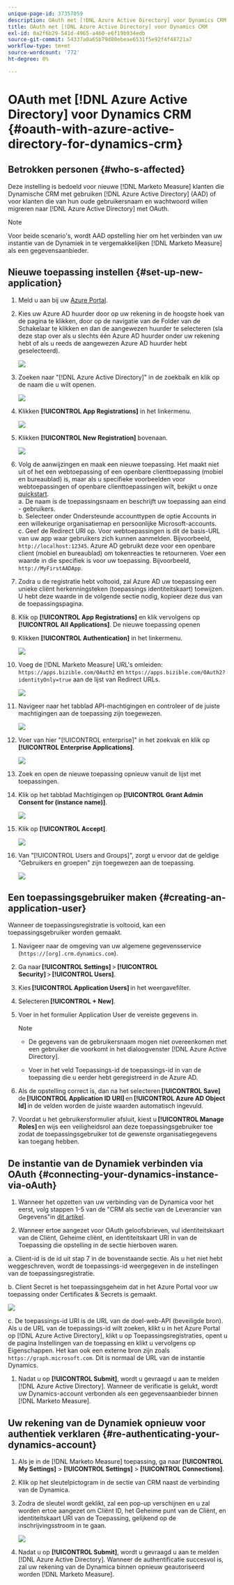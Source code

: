 ```yaml
---
unique-page-id: 37357059
description: OAuth met [!DNL Azure Active Directory] voor Dynamics CRM - [!DNL Marketo Measure] - Productdocumentatie
title: OAuth met [!DNL Azure Active Directory] voor Dynamics CRM
exl-id: 0a2f6b29-541d-4965-a460-e6f19b934edb
source-git-commit: 54337a0a65b79d80ebeae6531f5e92f4f48721a7
workflow-type: tm+mt
source-wordcount: '772'
ht-degree: 0%

---
```


# OAuth met [!DNL Azure Active Directory] voor Dynamics CRM {#oauth-with-azure-active-directory-for-dynamics-crm}

## Betrokken personen {#who-s-affected}

Deze instelling is bedoeld voor nieuwe [!DNL Marketo Measure] klanten die Dynamische CRM met gebruiken [!DNL Azure Active Directory] (AAD) of voor klanten die van hun oude gebruikersnaam en wachtwoord willen migreren naar [!DNL Azure Active Directory] met OAuth.

>[!NOTE]
>
>Voor beide scenario&#39;s, wordt AAD opstelling hier om het verbinden van uw instantie van de Dynamiek in te vergemakkelijken [!DNL Marketo Measure] als een gegevensaanbieder.

## Nieuwe toepassing instellen {#set-up-new-application}

1. Meld u aan bij uw [Azure Portal](https://portal.azure.com/#home).

1. Kies uw Azure AD huurder door op uw rekening in de hoogste hoek van de pagina te klikken, door op de navigatie van de Folder van de Schakelaar te klikken en dan de aangewezen huurder te selecteren (sla deze stap over als u slechts één Azure AD huurder onder uw rekening hebt of als u reeds de aangewezen Azure AD huurder hebt geselecteerd).

   ![](assets/setup-2.png)

1. Zoeken naar &quot;[!DNL Azure Active Directory]&quot; in de zoekbalk en klik op de naam die u wilt openen.

   ![](assets/setup-3.png)

1. Klikken **[!UICONTROL App Registrations]** in het linkermenu.

   ![](assets/setup-4.png)

1. Klikken **[!UICONTROL New Registration]** bovenaan.

   ![](assets/setup-5.png)

1. Volg de aanwijzingen en maak een nieuwe toepassing. Het maakt niet uit of het een webtoepassing of een openbare clienttoepassing (mobiel en bureaublad) is, maar als u specifieke voorbeelden voor webtoepassingen of openbare clienttoepassingen wilt, bekijkt u onze [quickstart](https://docs.microsoft.com/en-us/azure/active-directory/develop/v1-overview).\
   a. De naam is de toepassingsnaam en beschrijft uw toepassing aan eind - gebruikers.\
   b. Selecteer onder Ondersteunde accounttypen de optie Accounts in een willekeurige organisatiemap en persoonlijke Microsoft-accounts.\
   c. Geef de Redirect URI op. Voor webtoepassingen is dit de basis-URL van uw app waar gebruikers zich kunnen aanmelden. Bijvoorbeeld, `http://localhost:12345`. Azure AD gebruikt deze voor een openbare client (mobiel en bureaublad) om tokenreacties te retourneren. Voer een waarde in die specifiek is voor uw toepassing. Bijvoorbeeld, `http://MyFirstAADApp`.

1. Zodra u de registratie hebt voltooid, zal Azure AD uw toepassing een unieke cliënt herkenningsteken (toepassings identiteitskaart) toewijzen. U hebt deze waarde in de volgende sectie nodig, kopieer deze dus van de toepassingspagina.

1. Klik op **[!UICONTROL App Registrations]** en klik vervolgens op **[!UICONTROL All Applications]**. De nieuwe toepassing openen

1. Klikken **[!UICONTROL Authentication]** in het linkermenu.

   ![](assets/setup-9.png)

1. Voeg de [!DNL Marketo Measure] URL&#39;s omleiden: `https://apps.bizible.com/OAuth2` en `https://apps.bizible.com/OAuth2?identityOnly=true` aan de lijst van Redirect URLs.

   ![](assets/setup-10.png)

1. Navigeer naar het tabblad API-machtigingen en controleer of de juiste machtigingen aan de toepassing zijn toegewezen.

   ![](assets/setup-10a.png)

1. Voer van hier &quot;[!UICONTROL enterprise]&quot; in het zoekvak en klik op **[!UICONTROL Enterprise Applications]**.

   ![](assets/setup-11.png)

1. Zoek en open de nieuwe toepassing opnieuw vanuit de lijst met toepassingen.

1. Klik op het tabblad Machtigingen op **[!UICONTROL Grant Admin Consent for (instance name)]**.

   ![](assets/setup-13a.png)

1. Klik op **[!UICONTROL Accept]**.

   ![](assets/setup-13b.png)

1. Van &quot;[!UICONTROL Users and Groups]&quot;, zorgt u ervoor dat de geldige &quot;Gebruikers en groepen&quot; zijn toegewezen aan de toepassing.

   ![](assets/setup-14.png)

## Een toepassingsgebruiker maken {#creating-an-application-user}

Wanneer de toepassingsregistratie is voltooid, kan een toepassingsgebruiker worden gemaakt.

1. Navigeer naar de omgeving van uw algemene gegevensservice (`https://[org].crm.dynamics.com`).

1. Ga naar **[!UICONTROL Settings]** > **[!UICONTROL Security]** > **[!UICONTROL Users]**.

1. Kies **[!UICONTROL Application Users]** in het weergavefilter.

1. Selecteren **[!UICONTROL + New]**.

1. Voer in het formulier Application User de vereiste gegevens in.

   >[!NOTE]
   >
   >* De gegevens van de gebruikersnaam mogen niet overeenkomen met een gebruiker die voorkomt in het dialoogvenster [!DNL Azure Active Directory].
   >
   >* Voer in het veld Toepassings-id de toepassings-id in van de toepassing die u eerder hebt geregistreerd in de Azure AD.


1. Als de opstelling correct is, dan na het selecteren **[!UICONTROL Save]** de **[!UICONTROL Application ID URI]** en **[!UICONTROL Azure AD Object Id]** in de velden worden de juiste waarden automatisch ingevuld.

1. Voordat u het gebruikersformulier afsluit, kiest u **[!UICONTROL Manage Roles]** en wijs een veiligheidsrol aan deze toepassingsgebruiker toe zodat de toepassingsgebruiker tot de gewenste organisatiegegevens kan toegang hebben.

## De instantie van de Dynamiek verbinden via OAuth {#connecting-your-dynamics-instance-via-oAuth}

1. Wanneer het opzetten van uw verbinding van de Dynamica voor het eerst, volg stappen 1-5 van de &quot;CRM als sectie van de Leverancier van Gegevens&quot;in [dit artikel](/help/marketo-measure-and-dynamics/getting-started-with-marketo-measure-and-dynamics/microsoft-dynamics-crm-installation-guide.md).

1. Wanneer ertoe aangezet voor OAuth geloofsbrieven, vul identiteitskaart van de Cliënt, Geheime cliënt, en identiteitskaart URI in van de Toepassing die opstelling in de sectie hierboven waren.

a. Client-id is de id uit stap 7 in de bovenstaande sectie. Als u het niet hebt weggeschreven, wordt de toepassings-id weergegeven in de instellingen van de toepassingsregistratie.

b. Client Secret is het toepassingsgeheim dat in het Azure Portal voor uw toepassing onder Certificates &amp; Secrets is gemaakt.

![](assets/creating-2e.png)

c. De toepassings-id URI is de URL van de doel-web-API (beveiligde bron). Als u de URL van de toepassings-id wilt zoeken, klikt u in het Azure Portal op [!DNL Azure Active Directory], klikt u op Toepassingsregistraties, opent u de pagina Instellingen van de toepassing en klikt u vervolgens op Eigenschappen. Het kan ook een externe bron zijn zoals `https://graph.microsoft.com`. Dit is normaal de URL van de instantie Dynamics.

1. Nadat u op **[!UICONTROL Submit]**, wordt u gevraagd u aan te melden [!DNL Azure Active Directory]. Wanneer de verificatie is gelukt, wordt uw Dynamics-account verbonden als een gegevensaanbieder binnen [!DNL Marketo Measure].

## Uw rekening van de Dynamiek opnieuw voor authentiek verklaren {#re-authenticating-your-dynamics-account}

1. Als je in de [!DNL Marketo Measure] toepassing, ga naar **[!UICONTROL My Settings]** > **[!UICONTROL Settings]** > **[!UICONTROL Connections]**.

1. Klik op het sleutelpictogram in de sectie van CRM naast de verbinding van de Dynamica.

1. Zodra de sleutel wordt geklikt, zal een pop-up verschijnen en u zal worden ertoe aangezet om Cliënt ID, het Geheime punt van de Cliënt, en identiteitskaart URI van de Toepassing, gelijkend op de inschrijvingsstroom in te gaan.

   ![](assets/re-authenticating-3.png)

1. Nadat u op **[!UICONTROL Submit]**, wordt u gevraagd u aan te melden [!DNL Azure Active Directory]. Wanneer de authentificatie succesvol is, zal uw rekening van de Dynamica binnen opnieuw geautoriseerd worden [!DNL Marketo Measure].
